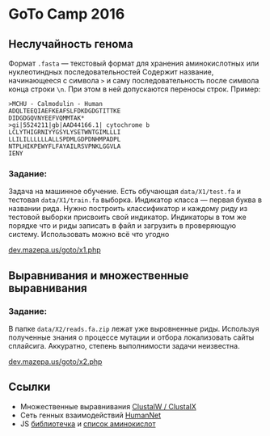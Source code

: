 #  GoTo Camp 2016

## Неслучайность генома

Формат `.fasta` — текстовый формат для хранения аминокислотных или нуклеотиндных последовательностей Содержит название, начинающееся с символа `>` и саму последовательность после символа конца строки `\n`. При этом в ней допускаются переносы строк. Пример:

~~~
>MCHU - Calmodulin - Human
ADQLTEEQIAEFKEAFSLFDKDGDGTITTKE
DIDGDGQVNYEEFVQMMTAK*
>gi|5524211|gb|AAD44166.1| cytochrome b
LCLYTHIGRNIYYGSYLYSETWNTGIMLLLI
LLILILLLLLLALLSPDMLGDPDNHMPADPL
NTPLHIKPEWYFLFAYAILRSVPNKLGGVLA
IENY
~~~

### Задание:

Задача на машинное обучение. Есть обучающая `data/X1/test.fa` и тестовая `data/X1/train.fa` выборка. Индикатор класса — первая буква в названии рида. Нужно построить классификатор и каждому риду из тестовой выборки присвоить свой индикатор. Индикаторы в том же порядке что и риды записать в файл и загрузить в проверяющую систему. Использовать можно всё что угодно

[dev.mazepa.us/goto/x1.php](http://dev.mazepa.us/goto/x1.php)

## Выравнивания и множественные выравнивания

### Задание:

В папке `data/X2/reads.fa.zip` лежат уже выровненные риды. Используя полученные знания о процессе мутации и отбора локализовать сайты сплайсига. Аккуратно, степень выполнимости задачи неизвестна.

[dev.mazepa.us/goto/x2.php](http://dev.mazepa.us/goto/x2.php)

## Ссылки

 * Множественные выравнивания [ClustalW / ClustalX](http://www.clustal.org/clustal2/)
 * Сеть генных взаимодействий [HumanNet](http://www.functionalnet.org/humannet/download.html)
 * JS [библиотечка](https://github.com/latur/Bioinformatics) и [список аминокислот](https://github.com/latur/Bioinformatics/blob/master/%40bio.js#L114)
